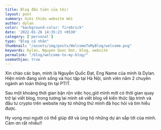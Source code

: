 ```yaml
---
title: Blog đầu tiên của tôi!
layout: post
summary: Giới thiệu website mới
author: dylan
color: "background-color: firebrick"
date: '2022-01-26 14:35:23 +0530'
category: ['personal']
type: "Blog cá nhân"
thumbnail: "/assets/img/posts/WelcomeToMyBlog/welcome.png"
keywords: Dylan, Nguyen Quoc Dat, blog, website
permalink: "/blog/welcome-to-my-blog/"
usemathjax: true
---
```


Xin chào các bạn, mình là Nguyễn Quốc Đạt, Eng Name của mình là Dylan. Hiện mình đang sinh sống và học tập tại Hà Nội, sinh viên năm 2 chuyên ngành an toàn thông tin tại PTIT.

Sau một khoảng thời gian bận rộn việc học,giờ mình mới có thời gian quay trở lại viết blog, trong tương lai mình sẽ viết blog về kiến thức lập trình và đầu tư crypto trên website này từ những thứ mình đã học hỏi và tìm hiểu được.

Hy vọng mọi người có thể giúp đỡ và ủng hộ những dự án sắp tới của mình. Cảm ơn rất nhiều!!